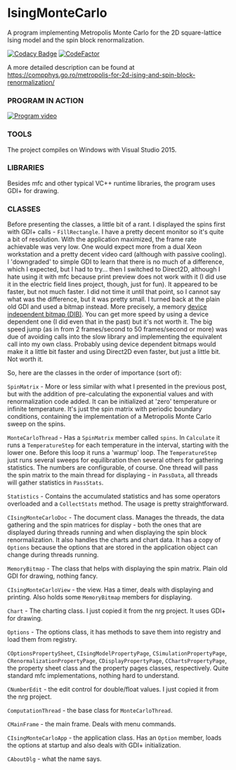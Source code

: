 # IsingMonteCarlo
A program implementing Metropolis Monte Carlo for the 2D square-lattice Ising model and the spin block renormalization.

[![Codacy Badge](https://api.codacy.com/project/badge/Grade/4b0e6ceb95fb4e91a026b70a19398dac)](https://app.codacy.com/gh/aromanro/IsingMonteCarlo?utm_source=github.com&utm_medium=referral&utm_content=aromanro/IsingMonteCarlo&utm_campaign=Badge_Grade_Settings)
[![CodeFactor](https://www.codefactor.io/repository/github/aromanro/isingmontecarlo/badge)](https://www.codefactor.io/repository/github/aromanro/isingmontecarlo)

A more detailed description can be found at https://compphys.go.ro/metropolis-for-2d-ising-and-spin-block-renormalization/

### PROGRAM IN ACTION

[![Program video](https://img.youtube.com/vi/gR8qr7IaS4I/0.jpg)](https://youtu.be/gR8qr7IaS4I)

### TOOLS

The project compiles on Windows with Visual Studio 2015.

### LIBRARIES

Besides mfc and other typical VC++ runtime libraries, the program uses GDI+ for drawing.

### CLASSES

Before presenting the classes, a little bit of a rant. I displayed the spins first with GDI+ calls - `FillRectangle`. I have a pretty decent monitor so it's quite a bit of resolution. With the application maximized, the frame rate achievable was very low. One would expect more from a dual Xeon workstation and a pretty decent video card (although with passive cooling). I 'downgraded' to simple GDI to learn that there is no much of a difference, which I expected, but I had to try... then I switched to Direct2D, although I hate using it with mfc because print preview does not work with it (I did use it in the electric field lines project, though, just for fun). It appeared to be faster, but not much faster. I did not time it until that point, so I cannot say what was the difference, but it was pretty small. I turned back at the plain old GDI and used a bitmap instead. More precisely, a memory <A href="https://en.wikipedia.org/wiki/BMP_file_format" target="blank_">device independent bitmap (DIB)</a>. You can get more speed by using a device dependent one (I did even that in the past) but it's not worth it. The big speed jump (as in from 2 frames/second to 50 frames/second or more) was due of avoiding calls into the slow library and implementing the equivalent call into my own class. Probably using device dependent bitmaps would make it a little bit faster and using Direct2D even faster, but just a little bit. Not worth it.

So, here are the classes in the order of importance (sort of):

`SpinMatrix` - More or less similar with what I presented in the previous post, but with the addition of pre-calculating the exponential values and with renormalization code added. It can be initialized at 'zero' temperature or infinite temperature. It's just the spin matrix with periodic boundary conditions, containing the implementation of a Metropolis Monte Carlo sweep on the spins.

`MonteCarloThread` - Has a `SpinMatrix` member called `spins`. In `Calculate` it runs a `TemperatureStep` for each temperature in the interval, starting with the lower one. Before this loop it runs a 'warmup' loop. The `TemperatureStep` just runs several sweeps for equilibration then several others for gathering statistics. The numbers are configurable, of course. One thread will pass the spin matrix to the main thread for displaying - in `PassData`, all threads will gather statistics in `PassStats`.

`Statistics` - Contains the accumulated statistics and has some operators overloaded and a `CollectStats` method. The usage is pretty straightforward.

`CIsingMonteCarloDoc` - The document class. Manages the threads, the data gathering and the spin matrices for display - both the ones that are displayed during threads running and when displaying the spin block renormalization. It also handles the charts and chart data. It has a copy of `Options` because the options that are stored in the application object can change during threads running.

`MemoryBitmap` - The class that helps with displaying the spin matrix. Plain old GDI for drawing, nothing fancy.

`CIsingMonteCarloView` - the view. Has a timer, deals with displaying and printing. Also holds some `MemoryBitmap` members for displaying.

`Chart` - The charting class. I just copied it from the nrg project. It uses GDI+ for drawing.

`Options` - The options class, it has methods to save them into registry and load them from registry.

`COptionsPropertySheet`, `CIsingModelPropertyPage`, `CSimulationPropertyPage`, `CRenormalizationPropertyPage`, `CDisplayPropertyPage`, `CChartsPropertyPage`, the property sheet class and the property pages classes, respectively. Quite standard mfc implementations, nothing hard to understand.

`CNumberEdit` - the edit control for double/float values. I just copied it from the nrg project.

`ComputationThread` - the base class for `MonteCarloThread`. 

`CMainFrame` - the main frame. Deals with menu commands.

`CIsingMonteCarloApp` - the application class. Has an `Option` member, loads the options at startup and also deals with GDI+ initialization.

`CAboutDlg` - what the name says.

